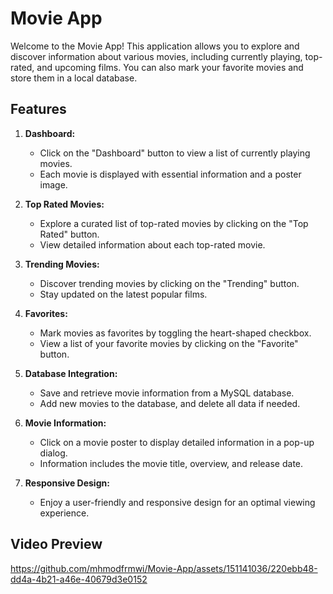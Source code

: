 # Movie App

Welcome to the Movie App! This application allows you to explore and discover information about various movies, including currently playing, top-rated, and upcoming films. You can also mark your favorite movies and store them in a local database.

## Features

1. **Dashboard:**
   - Click on the "Dashboard" button to view a list of currently playing movies.
   - Each movie is displayed with essential information and a poster image.

2. **Top Rated Movies:**
   - Explore a curated list of top-rated movies by clicking on the "Top Rated" button.
   - View detailed information about each top-rated movie.

3. **Trending Movies:**
   - Discover trending movies by clicking on the "Trending" button.
   - Stay updated on the latest popular films.

4. **Favorites:**
   - Mark movies as favorites by toggling the heart-shaped checkbox.
   - View a list of your favorite movies by clicking on the "Favorite" button.

5. **Database Integration:**
   - Save and retrieve movie information from a MySQL database.
   - Add new movies to the database, and delete all data if needed.

6. **Movie Information:**
   - Click on a movie poster to display detailed information in a pop-up dialog.
   - Information includes the movie title, overview, and release date.

7. **Responsive Design:**
   - Enjoy a user-friendly and responsive design for an optimal viewing experience.


## Video Preview


https://github.com/mhmodfrmwi/Movie-App/assets/151141036/220ebb48-dd4a-4b21-a46e-40679d3e0152

